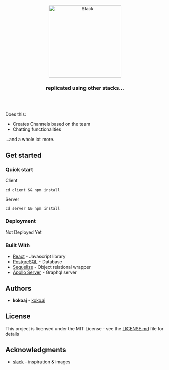 <p align="center">
  <img src="https://i.pinimg.com/originals/2b/26/43/2b26437d72e949db88e62d251c736c45.gif" width="230" alt="Slack" />
</p>

<h3 align="center">
  replicated using other stacks...
</h3>

<br>

<br>


Does this:

-   Creates Channels based on the team
-   Chatting functionalities

...and a whole lot more.

## Get started

### Quick start

Client
```
cd client && npm install
```

Server
```
cd server && npm install
```

### Deployment

Not Deployed Yet

### Built With

* [React](https://reactjs.org/) - Javascript library
* [PostgreSQL](https://www.postgresql.org) - Database
* [Sequelize](https://sequelize.org) - Object relational wrapper
* [Apollo Server](https://www.apollographql.com/server/) - Graphql server

## Authors

* **kokoaj** - [kokoaj](https://github.com/kokiebisu)

## License

This project is licensed under the MIT License - see the [LICENSE.md](LICENSE.md) file for details

## Acknowledgments

* [slack](https://slack.com) - inspiration & images
